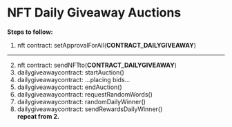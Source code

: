 # NFT Daily Giveaway Auctions

**Steps to follow:**  
1. nft contract:           setApprovalForAll(**CONTRACT_DAILYGIVEAWAY**)<br />
___
2. nft contract:           sendNFTto(**CONTRACT_DAILYGIVEAWAY**)<br />
3. dailygiveawaycontract:  startAuction()<br />
4. dailygiveawaycontract:  ...placing bids...<br />
5. dailygiveawaycontract:  endAuction()<br />
6. dailygiveawaycontract:  requestRandomWords()<br />
7. dailygiveawaycontract:  randomDailyWinner()<br />
8. dailygiveawaycontract:  sendRewardsDailyWinner()<br />
**repeat from 2.**<br />
